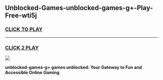 
## Unblocked-Games-unblocked-games-g+-Play-Free-wti5j
<h3>
<a href="https://premium76.site?title=unblocked-games-g+&ref=20M">CLICK TO PLAY</a></h3>
<hr>

<h3>
<a href="https://premium76.site?title=unblocked-games-g+&ref=20M">CLICK 2 PLAY</a>
  
</h3>

<a href="https://premium76.site?title=unblocked-games-g+&ref=19M"><img src="https://clearcache.store/games.png"></a>


**unblocked-games-g+ games unblocked: Your Gateway to Fun and Accessible Online Gaming**
